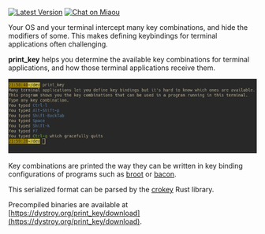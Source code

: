 [![Latest Version][s1]][l1] [![Chat on Miaou][s2]][l2]

[s1]: https://img.shields.io/crates/v/print_key.svg
[l1]: https://crates.io/crates/print_key

[s2]: https://miaou.dystroy.org/static/shields/room.svg
[l2]: https://miaou.dystroy.org/3768?rust

Your OS and your terminal intercept many key combinations, and hide the modifiers of some.
This makes defining keybindings for terminal applications often challenging.

**print_key** helps you determine the available key combinations for terminal applications, and how those terminal applications receive them.

![Slava Ukraini](doc/screen.png)

Key combinations are printed the way they can be written in key binding configurations of programs such as [broot](https://dystroy.org/broot) or [bacon](https://dystroy.org/bacon).

This serialized format can be parsed by the [crokey](https://github.com/Canop/crokey) Rust library.

Precompiled binaries are available at [https://dystroy.org/print_key/download](https://dystroy.org/print_key/download).
